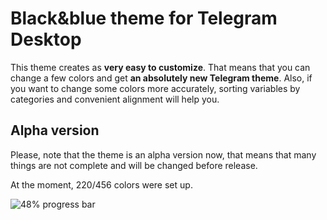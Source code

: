 # Black&blue theme for Telegram Desktop
This theme creates as <b>very easy to customize</b>. That means that you can change a few colors and get <b>an absolutely new Telegram theme</b>. Also, if you want to change some colors more accurately, sorting variables by categories and convenient alignment will help you.

## Alpha version
Please, note that the theme is an alpha version now, that means that many things are not complete and will be changed before release.

At the moment, 220/456 colors were set up.

![48% progress bar](https://progress-bar.dev/48/?title=220/456+colors&width=256&color=21262d)
